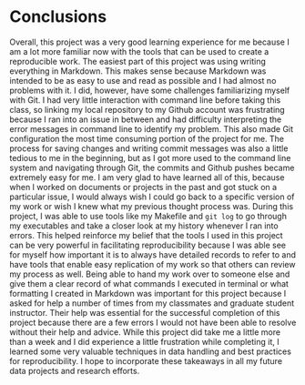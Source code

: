 # Conclusions
Overall, this project was a very good learning experience for me because I am a lot more familiar now
with the tools that can be used to create a reproducible work. The easiest part of this project was
using writing everything in Markdown. This makes sense because Markdown was intended to be as 
easy to use and read as possible and I had almost no problems with it. I did, however, have some 
challenges familiarizing myself with Git. I had very little interaction with command line before 
taking this class, so linking my local repository to my Github account was frustrating because I 
ran into an issue in between and had difficulty interpreting the error messages in command line 
to identify my problem. This also made Git configuration the most time consuming portion of the 
project for me. The process for saving changes and writing commit messages was also a little 
tedious to me in the beginning, but as I got more used to the command line system and 
navigating through Git, the commits and Github pushes became extremely easy for me. I am very 
glad to have learned all of this, because when I worked on documents or projects in the past 
and got stuck on a particular issue, I would always wish I could go back to a specific version 
of my work or wish I knew what my previous thought process was. During this project, I was able 
to use tools like my Makefile and `git log` to go through my executables and take a closer 
look at my history whenever I ran into errors. This helped reinforce my belief that the tools 
I used in this project can be very powerful in facilitating reproducibility because I was able 
see for myself how important it is to always have detailed records to refer to and have tools 
that enable easy replication of my work so that others can review my process as well. Being able 
to hand my work over to someone else and give them a clear record of what commands I executed 
in terminal or what formatting I created in Markdown was important for this project because 
I asked for help a number of times from my classmates and graduate student instructor. Their 
help was essential for the successful completion of this project because there are a few errors 
I would not have been able to resolve without their help and advice. While this project did 
take me a little more than a week and I did experience a little frustration while completing it, 
I learned some very valuable techniques in data handling and best practices for reproducibility. 
I hope to incorporate these takeaways in all my future data projects and research efforts. 